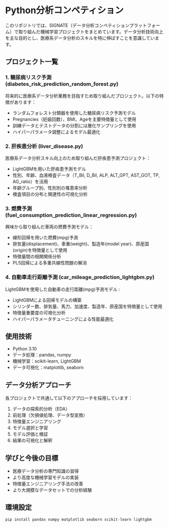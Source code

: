 # Python分析コンペティション

このリポジトリでは、SIGNATE（データ分析コンペティションプラットフォーム）で取り組んだ機械学習プロジェクトをまとめています。データ分析技術向上を主な目的とし、医療系データ分析のスキルを特に伸ばすことを意識しています。

## プロジェクト一覧

### 1. 糖尿病リスク予測 (diabetes_risk_prediction_random_forest.py)
将来的に医療系データ分析業務を目指すため取り組んだプロジェクト。以下の特徴があります：
- ランダムフォレスト分類器を使用した糖尿病リスク予測モデル
- Pregnancies（妊娠回数）、BMI、Ageを主要特徴量として使用
- 訓練データとテストデータの分割には層化サンプリングを使用
- ハイパーパラメータ調整によるモデル最適化

### 2. 肝疾患分析 (liver_disease.py)
医療系データ分析スキル向上のため取り組んだ肝疾患予測プロジェクト：
- LightGBMを用いた肝疾患予測モデル
- 性別、年齢、血液検査データ（T_Bil, D_Bil, ALP, ALT_GPT, AST_GOT, TP, AG_ratio）を活用
- 年齢グループ別、性別別の罹患率分析
- 検査項目の分布と関連性の可視化分析

### 3. 燃費予測 (fuel_consumption_prediction_linear_regression.py)
興味から取り組んだ車両の燃費予測モデル：
- 線形回帰を用いた燃費(mpg)予測
- 排気量(displacement)、車重(weight)、製造年(model year)、原産国(origin)を特徴量として使用
- 特徴量間の相関関係分析
- PLS回帰による多重共線性問題の解消

### 4. 自動車走行距離予測 (car_mileage_prediction_lightgbm.py)
LightGBMを使用した自動車の走行距離(mpg)予測モデル :
- LightGBMによる回帰モデルの構築
- シリンダー数、排気量、馬力、加速度、製造年、原産国を特徴量として使用
- 特徴量重要度の可視化分析
- ハイパーパラメータチューニングによる性能最適化

## 使用技術

- Python 3.10
- データ処理：pandas, numpy
- 機械学習：scikit-learn, LightGBM
- データ可視化：matplotlib, seaborn

## データ分析アプローチ

各プロジェクトで共通して以下のアプローチを採用しています：
1. データの探索的分析（EDA）
2. 前処理（欠損値処理、データ型変換）
3. 特徴量エンジニアリング
4. モデル選択と学習
5. モデル評価と検証
6. 結果の可視化と解釈

## 学びと今後の目標

- 医療データ分析の専門知識の習得
- より高度な機械学習モデルの実装
- 特徴量エンジニアリング手法の改善
- より大規模なデータセットでの分析経験

## 環境設定

```python
pip install pandas numpy matplotlib seaborn scikit-learn lightgbm
